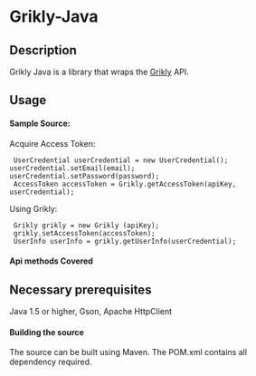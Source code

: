 Grikly-Java
===========

## Description

Grikly Java is a library that wraps the [Grikly](http://grik.ly/) API.

## Usage

#### Sample Source:

Acquire Access Token:

     UserCredential userCredential = new UserCredential();
	userCredential.setEmail(email);
	userCredential.setPassword(password);
     AccessToken accessToken = Grikly.getAccessToken(apiKey, userCredential);


Using Grikly:

     Grikly grikly = new Grikly (apiKey);
     grikly.setAccessToken(accessToken);
     UserInfo userInfo = grikly.getUserInfo(userCredential);

    
#### Api methods Covered


     
## Necessary prerequisites
Java 1.5 or higher, Gson, Apache HttpClient


#### Building the source

The source can be built using Maven. The POM.xml contains all dependency required.
